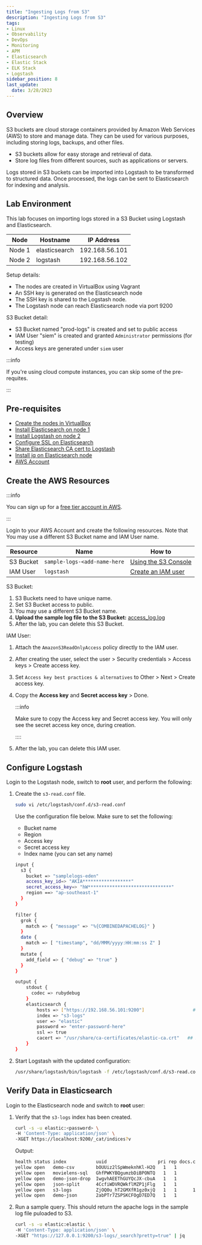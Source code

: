 ```yaml
---
title: "Ingesting Logs from S3"
description: "Ingesting Logs from S3"
tags: 
- Linux
- Observability
- DevOps
- Monitoring 
- APM
- Elasticsearch
- Elastic Stack
- ELK Stack
- Logstash
sidebar_position: 8
last_update:
  date: 3/28/2023
---
```


## Overview

S3 buckets are cloud storage containers provided by Amazon Web Services (AWS) to store and manage data. They can be used for various purposes, including storing logs, backups, and other files.

- S3 buckets allow for easy storage and retrieval of data.
- Store log files from different sources, such as applications or servers.

Logs stored in S3 buckets can be imported into Logstash to be transformed to structured data. Once processed, the logs can be sent to Elasticsearch for indexing and analysis.

## Lab Environment 

This lab focuses on importing logs stored in a S3 Bucket using Logstash and Elasticsearch.

| Node    | Hostname       | IP Address       | 
|---------|----------------|------------------|
| Node 1  | elasticsearch  |  192.168.56.101  |
| Node 2  | logstash       |  192.168.56.102 |

Setup details:

- The nodes are created in VirtualBox using Vagrant
- An SSH key is generated on the Elasticsearch node
- The SSH key is shared to the Logstash node.
- The Logstash node can reach Elasticsearch node via port 9200 

S3 Bucket detail:

- S3 Bucket named "prod-logs" is created and set to public access 
- IAM User "siem" is created and granted `Administrator` permissions (for testing)
- Access keys are generated under `siem` user

:::info

If you're using cloud compute instances, you can skip some of the pre-requites.

:::


## Pre-requisites 

- [Create the nodes in VirtualBox](/docs/018-Observability/020-Elastic-Stack/002-Setting-up/001-Using-Vagrant-and-VirtualBox.md#setup-the-virtual-machines)
- [Install Elasticsearch on node 1](/docs/018-Observability/020-Elastic-Stack/002-Setting-up/001-Using-Vagrant-and-VirtualBox.md#install-elasticsearch-817)
- [Install Logstash on node 2](/docs/018-Observability/020-Elastic-Stack/006-Logstash/001-Installing-Logstash.md)
- [Configure SSL on Elasticsearch](/docs/018-Observability/020-Elastic-Stack/002-Setting-up/001-Using-Vagrant-and-VirtualBox.md#configure-ssl-on-elasticsearch)
- [Share Elasticsearch CA cert to Logstash](/docs/018-Observability/020-Elastic-Stack/002-Setting-up/001-Using-Vagrant-and-VirtualBox.md#share-the-certificate-to-other-vms-optional)
- [Install jq on Elasticsearch node](https://www.scaler.com/topics/linux-jq/)
- [AWS Account](https://aws.amazon.com/free/free-tier-faqs/?p=ft&z=subnav&loc=5&refid=f42fef03-b1e6-4841-b001-c44b4eccaf41)

## Create the AWS Resources 

:::info 

You can sign up for a [free tier account in AWS](https://signin.aws.amazon.com/signup?request_type=register).

:::

Login to your AWS Account and create the following resources. Note that 
You may use a different S3 Bucket name and IAM User name.

| Resource  | Name                          | How to                    |
|-----------|-------------------------------|---------------------------|
| S3 Bucket | `sample-logs-<add-name-here`  | [Using the S3 Console](https://docs.aws.amazon.com/AmazonS3/latest/userguide/create-bucket-overview.html)  |
| IAM User  | `logstash`                    | [Create an IAM user](https://docs.aws.amazon.com/IAM/latest/UserGuide/id_users_create.html) |

S3 Bucket:

1. S3 Buckets need to have unique name. 
2. Set S3 Bucket access to public.
3. You may use a different S3 Bucket name.
4. **Upload the sample log file to the S3 Bucket:** [access_log.log](@site/assets/elastic-stack/sample-logs/access_log.log)
5. After the lab, you can delete this S3 Bucket.

IAM User:

1. Attach the `AmazonS3ReadOnlyAccess` policy directly to the IAM user.
2. After creating the user, select the user > Security credentials > Access keys > Create access key.
3. Set `Access key best practices & alternatives` to Other > Next > Create access key.
4. Copy the **Access key** and **Secret access key** > Done.

    :::info 

    Make sure to copy the Access key and Secret access key. 
    You will only see the secret access key once, during creation.

    ::::

5. After the lab, you can delete this IAM user.


## Configure Logstash 

Login to the Logstash node, switch to **root** user, and perform the following:

1. Create the `s3-read.conf` file.

    ```bash
    sudo vi /etc/logstash/conf.d/s3-read.conf
    ```

    Use the configuration file below. Make sure to set the following:

    - Bucket name
    - Region 
    - Access key
    - Secret access key
    - Index name (you can set any name)

    ```bash
    input {
      s3 {
        bucket => "samplelogs-eden"
        access_key_id=> "AKIA******************"
        secret_access_key=> "hW*******************************"
        region ==> "ap-southeast-1"
      }
    }

    filter {
      grok {
        match => { "message" => "%{COMBINEDAPACHELOG}" }
      }
      date {
        match => [ "timestamp", "dd/MMM/yyyy:HH:mm:ss Z" ]
      }
      mutate {
        add_field => { "debug" => "true" }
      }      
    }

    output {
        stdout {
          codec => rubydebug
        }
        elasticsearch {
            hosts => ["https://192.168.56.101:9200"]                  ## address of elasticsearch node
            index => "s3-logs"
            user => "elastic"
            password => "enter-password-here"
            ssl => true
            cacert => "/usr/share/ca-certificates/elastic-ca.crt"   ## Shared Elasticsearch CA certificate path
        }
    }
    ```

2. Start Logstash with the updated configuration:

    ```bash
    /usr/share/logstash/bin/logstash -f /etc/logstash/conf.d/s3-read.conf
    ```


## Verify Data in Elasticsearch

Login to the Elasticsearch node and switch to **root** user:

1. Verify that the `s3-logs` index has been created.

    ```bash
    curl -s -u elastic:<password> \
    -H 'Content-Type: application/json' \
    -XGET https://localhost:9200/_cat/indices?v
    ```

    Output:

    ```bash
    health status index           uuid                   pri rep docs.count docs.deleted store.size pri.store.size dataset.size
    yellow open   demo-csv        bOUUiz2lSpWmeknhKl-H2Q   1   1          4            0     18.6kb         18.6kb       18.6kb
    yellow open   movielens-sql   GhfPWKYBQgumzbDiBPONTQ   1   1       1682            0    282.8kb        282.8kb      282.8kb
    yellow open   demo-json-drop  IwgvhAEEThGUYQcJX-cbuA   1   1          3            0     24.1kb         24.1kb       24.1kb
    yellow open   json-split      4CcfiWDVRQWkflMZP1jFlg   1   1          5            0     16.7kb         16.7kb       16.7kb
    yellow open   s3-logs         ZjOQ0u_hT2GMXfR1gz0xjQ   1   1      12875            0       10mb           10mb         10mb
    yellow open   demo-json       2abPTr7ZSPSKCFOgD7ED7Q   1   1         10            0     49.1kb         49.1kb       49.1kb  
    ```    



2. Run a sample query. This should return the apache logs in the sample log file puloaded to S3.

    ```bash
    curl -s -u elastic:elastic \
    -H 'Content-Type: application/json' \
    -XGET "https://127.0.0.1:9200/s3-logs/_search?pretty=true" | jq 
    ```
